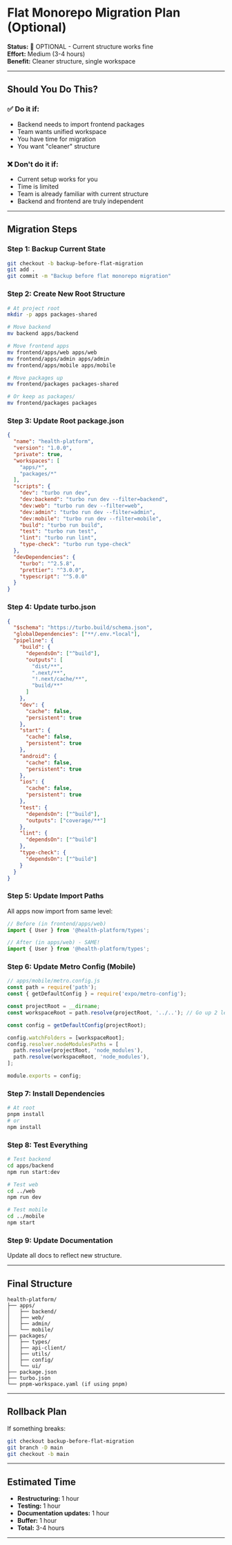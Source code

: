 # Flat Monorepo Migration Plan (Optional)

**Status:** 🤔 OPTIONAL - Current structure works fine  
**Effort:** Medium (3-4 hours)  
**Benefit:** Cleaner structure, single workspace

---

## Should You Do This?

### ✅ Do it if:
- Backend needs to import frontend packages
- Team wants unified workspace
- You have time for migration
- You want "cleaner" structure

### ❌ Don't do it if:
- Current setup works for you
- Time is limited
- Team is already familiar with current structure
- Backend and frontend are truly independent

---

## Migration Steps

### Step 1: Backup Current State
```bash
git checkout -b backup-before-flat-migration
git add .
git commit -m "Backup before flat monorepo migration"
```

### Step 2: Create New Root Structure
```bash
# At project root
mkdir -p apps packages-shared

# Move backend
mv backend apps/backend

# Move frontend apps
mv frontend/apps/web apps/web
mv frontend/apps/admin apps/admin
mv frontend/apps/mobile apps/mobile

# Move packages up
mv frontend/packages packages-shared

# Or keep as packages/
mv frontend/packages packages
```

### Step 3: Update Root package.json
```json
{
  "name": "health-platform",
  "version": "1.0.0",
  "private": true,
  "workspaces": [
    "apps/*",
    "packages/*"
  ],
  "scripts": {
    "dev": "turbo run dev",
    "dev:backend": "turbo run dev --filter=backend",
    "dev:web": "turbo run dev --filter=web",
    "dev:admin": "turbo run dev --filter=admin",
    "dev:mobile": "turbo run dev --filter=mobile",
    "build": "turbo run build",
    "test": "turbo run test",
    "lint": "turbo run lint",
    "type-check": "turbo run type-check"
  },
  "devDependencies": {
    "turbo": "^2.5.8",
    "prettier": "^3.0.0",
    "typescript": "^5.0.0"
  }
}
```

### Step 4: Update turbo.json
```json
{
  "$schema": "https://turbo.build/schema.json",
  "globalDependencies": ["**/.env.*local"],
  "pipeline": {
    "build": {
      "dependsOn": ["^build"],
      "outputs": [
        "dist/**",
        ".next/**",
        "!.next/cache/**",
        "build/**"
      ]
    },
    "dev": {
      "cache": false,
      "persistent": true
    },
    "start": {
      "cache": false,
      "persistent": true
    },
    "android": {
      "cache": false,
      "persistent": true
    },
    "ios": {
      "cache": false,
      "persistent": true
    },
    "test": {
      "dependsOn": ["^build"],
      "outputs": ["coverage/**"]
    },
    "lint": {
      "dependsOn": ["^build"]
    },
    "type-check": {
      "dependsOn": ["^build"]
    }
  }
}
```

### Step 5: Update Import Paths

All apps now import from same level:
```typescript
// Before (in frontend/apps/web)
import { User } from '@health-platform/types';

// After (in apps/web) - SAME!
import { User } from '@health-platform/types';
```

### Step 6: Update Metro Config (Mobile)
```javascript
// apps/mobile/metro.config.js
const path = require('path');
const { getDefaultConfig } = require('expo/metro-config');

const projectRoot = __dirname;
const workspaceRoot = path.resolve(projectRoot, '../..'); // Go up 2 levels

const config = getDefaultConfig(projectRoot);

config.watchFolders = [workspaceRoot];
config.resolver.nodeModulesPaths = [
  path.resolve(projectRoot, 'node_modules'),
  path.resolve(workspaceRoot, 'node_modules'),
];

module.exports = config;
```

### Step 7: Install Dependencies
```bash
# At root
pnpm install
# or
npm install
```

### Step 8: Test Everything
```bash
# Test backend
cd apps/backend
npm run start:dev

# Test web
cd ../web
npm run dev

# Test mobile
cd ../mobile
npm start
```

### Step 9: Update Documentation
Update all docs to reflect new structure.

---

## Final Structure

```
health-platform/
├── apps/
│   ├── backend/
│   ├── web/
│   ├── admin/
│   └── mobile/
├── packages/
│   ├── types/
│   ├── api-client/
│   ├── utils/
│   ├── config/
│   └── ui/
├── package.json
├── turbo.json
└── pnpm-workspace.yaml (if using pnpm)
```

---

## Rollback Plan

If something breaks:
```bash
git checkout backup-before-flat-migration
git branch -D main
git checkout -b main
```

---

## Estimated Time
- **Restructuring:** 1 hour
- **Testing:** 1 hour
- **Documentation updates:** 1 hour
- **Buffer:** 1 hour
- **Total:** 3-4 hours

---


